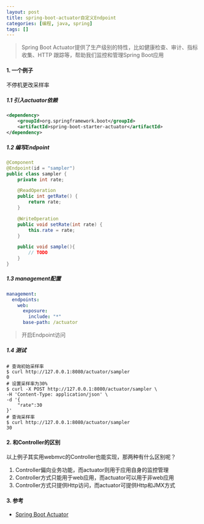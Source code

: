 ```yaml
---
layout: post
title: spring-boot-actuator自定义Endpoint
categories: [编程, java, spring]
tags: []
---
```


> Spring Boot Actuator提供了生产级别的特性，比如健康检查、审计、指标收集、HTTP 跟踪等，帮助我们监控和管理Spring Boot应用

#### 1. 一个例子

不停机更改采样率

##### 1.1 引入actuator依赖

```xml
<dependency>
    <groupId>org.springframework.boot</groupId>
    <artifactId>spring-boot-starter-actuator</artifactId>
</dependency>
```

##### 1.2 编写Endpoint

```java
@Component
@Endpoint(id = "sampler")
public class sampler {
    private int rate;

    @ReadOperation
    public int getRate() {
        return rate;
    }

    @WriteOperation
    public void setRate(int rate) {
        this.rate = rate;
    }

    public void sample(){
        // TODO
    }
}
```

##### 1.3 management配置

```yaml
management:
  endpoints:
    web:
      exposure:
        include: "*"
      base-path: /actuator
```

> 开启Endpoint访问

##### 1.4 测试

```
# 查询初始采样率
$ curl http://127.0.0.1:8080/actuator/sampler
0
# 设置采样率为30%
$ curl -X POST http://127.0.0.1:8080/actuator/sampler \
-H 'Content-Type: application/json' \
-d '{
    "rate":30
}'
# 查询采样率
$ curl http://127.0.0.1:8080/actuator/sampler
30
```

#### 2. 和Controller的区别

以上例子其实用webmvc的Controller也能实现，那两种有什么区别呢？

1. Controller偏向业务功能，而actuator则用于应用自身的监控管理
2. Controller方式只能用于web应用，而actuator可以用于非web应用
3. Controller方式只提供Http访问，而actuator可提供Http和JMX方式

#### 3. 参考

* [Spring Boot Actuator](https://docs.spring.io/spring-boot/docs/current/reference/html/actuator.html#actuator.enabling)
